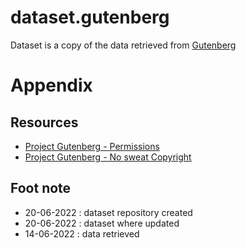 # dataset.gutenberg
Dataset is a copy of the data retrieved from [Gutenberg](https://www.gutenberg.org/)

# Appendix
## Resources
* [Project Gutenberg - Permissions](https://www.gutenberg.org/policy/permission.html)
* [Project Gutenberg - No sweat Copyright](https://www.gutenberg.org/help/no_sweat_copyright.html)

## Foot note
* 20-06-2022 : dataset repository created
* 20-06-2022 : dataset where updated
* 14-06-2022 : data retrieved
